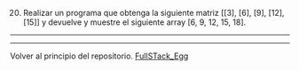 20) Realizar un programa que obtenga la siguiente matriz [[3], [6], [9], [12], [15]] y devuelve y
muestre el siguiente array [6, 9, 12, 15, 18]. 

---
---

Volver al principio del repositorio. [FullSTack_Egg](https://github.com/megagringa/FullStack_Egg_Curso)